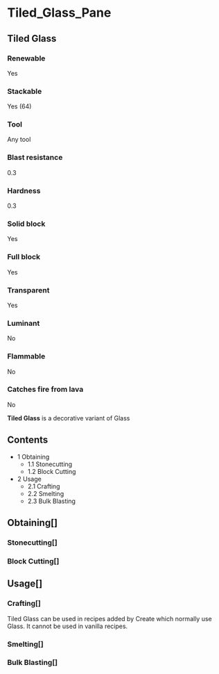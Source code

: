 # Tiled_Glass_Pane

## Tiled Glass

### Renewable

Yes

### Stackable

Yes (64)

### Tool

Any tool

### Blast resistance

0.3

### Hardness

0.3

### Solid block

Yes

### Full block

Yes

### Transparent

Yes

### Luminant

No

### Flammable

No

### Catches fire from lava

No

**Tiled Glass** is a decorative variant of Glass

## Contents

- 1 Obtaining
    - 1.1 Stonecutting
    - 1.2 Block Cutting
- 2 Usage
    - 2.1 Crafting
    - 2.2 Smelting
    - 2.3 Bulk Blasting

## Obtaining[]

### Stonecutting[]

### Block Cutting[]

## Usage[]

### Crafting[]

Tiled Glass can be used in recipes added by Create which normally use Glass. It cannot be used in vanilla recipes.

### Smelting[]

### Bulk Blasting[]